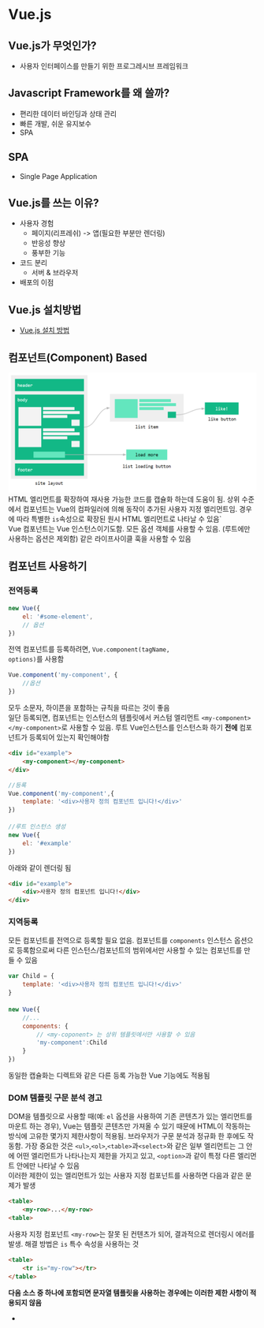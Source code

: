 # Vue.js

## Vue.js가 무엇인가?
- 사용자 인터페이스를 만들기 위한 프로그레시브 프레임워크

## Javascript Framework를 왜 쓸까?
- 편리한 데이터 바인딩과 상태 관리
- 빠른 개발, 쉬운 유지보수
- SPA

## SPA
- Single Page Application

## Vue.js를 쓰는 이유?
- 사용자 경험
    - 페이지(리프레쉬) -> 앱(필요한 부분만 렌더링)
    - 반응성 향상
    - 풍부한 기능
- 코드 분리
    - 서버 & 브라우저
- 배포의 이점

## Vue.js 설치방법
- [Vue.js 설치 방법](https://kr.vuejs.org/v2/guide/installation.html)

## 컴포넌트(Component) Based
![component](./images/component.png)
<br/>
HTML 엘리먼트를 확장하여 재사용 가능한 코드를 캡슐화 하는데 도움이 됨. 상위 수준에서 컴포넌트는 Vue의 컴파일러에 의해 동작이 추가된 사용자 지정 엘리먼트임. 경우에 따라 특별한 <code>is</code>속성으로 확장된 원시 HTML 엘리먼트로 나타날 수 있음`
<br/>
Vue 컴포넌트는 Vue 인스턴스이기도함. 모든 옵션 객체를 사용할 수 있음. (루트에만 사용하는 옵션은 제외함) 같은 라이프사이클 훅을 사용할 수 있음
  
## 컴포넌트 사용하기

### 전역등록
```javascript
new Vue({
    el: '#some-element',
    // 옵션
})
```
전역 컴포넌트를 등록하려면, <code>Vue.component(tagName, options)</code>를 사용함
```javascript
Vue.component('my-component', {
    //옵션
})
```
모두 소문자, 하이픈을 포함하는 규칙을 따르는 것이 좋음<br/>
일단 등록되면, 컴포넌트는 인스턴스의 템플릿에서 커스텀 엘리먼트 `<my-component></my-component>`로 사용할 수 있음. 루트 Vue인스턴스를 인스턴스화 하기 **전에** 컴포넌트가 등록되어 있는지 확인해야함
```html
<div id="example">
    <my-component></my-component>
</div>
```
```javascript
//등록
Vue.component('my-component',{
    template: '<div>사용자 정의 컴포넌트 입니다!</div>'
})

//루트 인스턴스 생성
new Vue({
    el: '#example'
})
```
아래와 같이 렌더링 됨
```html
<div id="example">
    <div>사용자 정의 컴포넌트 입니다!</div>
</div>
```

### 지역등록
모든 컴포넌트를 전역으로 등록할 필요 없음. 컴포넌트를 <code>components</code> 인스턴스 옵션으로 등록함으로써 다른 인스턴스/컴포넌트의 범위에서만 사용할 수 있는 컴포넌트를 만들 수 있음
```javascript
var Child = {
    template: '<div>사용자 정의 컴포넌트 입니다!</div>'
}

new Vue({
    //...
    components: {
        // <my-coponent> 는 상위 템플릿에서만 사용할 수 있음
        'my-component':Child
    }
})
```
동일한 캡슐화는 디렉트와 같은 다른 등록 가능한 Vue 기능에도 적용됨

### DOM 템플릿 구문 분석 경고
DOM을 템플릿으로 사용할 때(예: `el` 옵션을 사용하여 기존 콘텐츠가 있는 엘리먼트를 마운트 하는 경우), Vue는 템플릿 콘텐츠만 가져올 수 있기 때문에 HTML이 작동하는 방식에 고유한 몇가지 제한사항이 적용됨. 브라우저가 구문 분석과 정규화 한 후에도 작동함. 가장 중요한 것은 `<ul>`,`<ol>`,`<table>`과`<select>`와 같은 일부 엘리먼트는 그 안에 어떤 엘리먼트가 나타나는지 제한을 가지고 있고, `<option>`과 같이 특정 다른 엘리먼트 안에만 나타날 수 있음
<br/>
이러한 제한이 있는 엘리먼트가 있는 사용자 지정 컴포넌트를 사용하면 다음과 같은 문제가 발생

```html
<table>
    <my-row>...</my-row>
<table>
```
사용자 지정 컴포넌트 `<my-row>`는 잘못 된 컨텐츠가 되어, 결과적으로 렌더링시 에러를 발생. 해결 방법은 <code>is</code> 특수 속성을 사용하는 것
```html
<table>
    <tr is="my-row"></tr>
</table>
```
**다음 소스 중 하나에 포함되면 문자열 템플릿을 사용하는 경우에는 이러한 제한 사항이 적용되지 않음**
- <code><script type="text/x-template"></code>
- JavaScript 인라인 템플릿 문자열
- .vue 컴포넌트
따라서 가능한 경우 항상 문자열 템플릿을 사용하는 것이 좋음

### <code>data</code>는 반드시 함수여야 한다
vue생성자에 사용할 수 있는 대부분의 옵션은 컴포넌트에서 사용할 수 있음. 한가지 특별한 경우가 있는데 <code>data</code>는 함수여야 함. 실제로 이를 사용하는 경우의 예는
```javascript
Vue.component('my-component',{
    template:'<span>{{ message }}</span>',
    data:{
        message:'hello'
    }
})
```
그런 다음 Vue는 중단하고 콘솔에서 경고를 함. <code>data</code>는 컴포넌트 인스턴스의 함수여야함. 규칙이 존재하는 이유를 이해하는 것이 좋음. 따라서 다음과 같이 사용해야함
```html
<div id="example-2">
    <simple-counter></simple-counter>
    <simple-counter></simple-counter>
    <simple-counter></simple-counter>
</div>
```
```javascript
var data = { counter: 0 }

Vue.component('simple-counter', {
    template:'<button v-on:click="counter +=1">{{ counter }}</button>',
    //데이터는 기술적으로 함수이므로 Vue는 따지지 않지만
    //각 컴포넌트 인스턴스에 대해 같은 객체 참조를 반환
    data: function() {
        return data
    }
})

new Vue({
    el:'#example-2'
})
```
이렇게 작성하게 되면 세개의 컴포넌트 인스턴스가 모두 같은 <code>data</code> 객체를 공유하므로 하나의 카운터를 증가시키면 세개가 모두 증가함. 대신 새로운 데이터 객체를 반환하면 이 문제를 해결가능
```javascript
data : function(){
    reutrn{
        counter: 0
    }
}
```
이제 모든 카운터에는 각각 고유한 내부 상태가 있음

### 컴포넌트 작성
컴포넌트는 부모-자식 관계에서 가장 일반적으로 함께 사용하기 위한 것.
컴포넌트 A는 자체 템플릿에서 컴포넌트 B를 사용할 수 있음. 그들은 필연적으로 서로 의사소통을함.
부모는 자식에게 데이터를 전달해야 할 수 있으며, 자식은 자신에게 일어난 일을 부모에게 알릴 필요가 있음. 그러나 부모와 자식이 명확하게 정의된 인터페이스를 통해 가능한한 분리된 상태로 유지하는 것도 매우 중요함.
이처럼 각 컴포넌트의 코드를 상대적으로 격리할 수 있도록 작성하고 추론할 수 있으므로 유지 관리가 쉽고 잠재적으로 쉽게 재사용 가능함
Vue.js에서 부모-자식 컴포넌트 관계는 **props는 아래**로, **events 위로** 라고 요약 할 수 있음. 부모는 **props**를 통해 자식에게 데이터를 전달하고 자식은 **events**를 통해 부모에게 메시지를 보냄.
![props-events](./images/props-events.png)

## Vue.js 와 jQuery 비교
```html
<input id="thing" type="text"/>
<p class="formname"></p>
<script>
$(function() {
    $('#app').change(function(e) {
        var input = $(this).find('#thing').val();
        $(this).find('.formname').append(input);
    });
});
</script>
```
```html
<input id="name" type="text" v-model="name"/>
<p>{{ name }}</p>
<script>
new Vue({
    el:'#app',
    data: {
        name: ''
    }
});
</script>
```

## Vue 인스턴스
- 기본
```javascript
Var app = new Vue({options})
```
- 데이터를 제자리에 두기
```html
<h1>{{ product }}</h1>
```
```javascript
data : {
    product : "Socks"
}
```
- Important Term: Expression
    - 표현식을 사용하면 기존 데이터 값을 논리와 함께 활용하여 새 데이터 값을 생성 가능
    - Vue의 표현을 보면 {{ product }}에 연결된 Vue 인스턴스 데이터를 참조하고 있음을 알 수 있음
    - 해당 표현식을 product 값으로 대체 "이 경우 Socks"
- 표현식을 사용할 수 있는 다른 방법들
```javascript
{{ product + '?' }}
{{ firstName + ' ' + lastName }}
{{ message.split('').reverse().join('') }}
```

- Vue 인스턴스는 모든 Vue 응용 프로그램의 루트
- Vue 인스턴스는 DOM 요소에 연결됨
- Vue 인스턴스의 데이터는 `{{}}`을 사용 
- Vue는 반응성(reactive)이 있음

## Vue의 반응성
Vue가 `product`의 값을 즉시 표현 할 수 있는 이유는 Vue가 반응하기 때문. 인스턴스의 데이터는 데이터가 참조되는 모든 장소에 연결됨. 따라서 데이터를 참조하는 HTML 내에 데이터를 표시 할 수 있고, 데이터가 변경될 때 마다 새로운 값을 표시하도록 업데이트함.
<br/>
console창에 입력하여 product를 새로 정의하면 즉시 데이터가 업데이트 되는 것을 알 수 있음